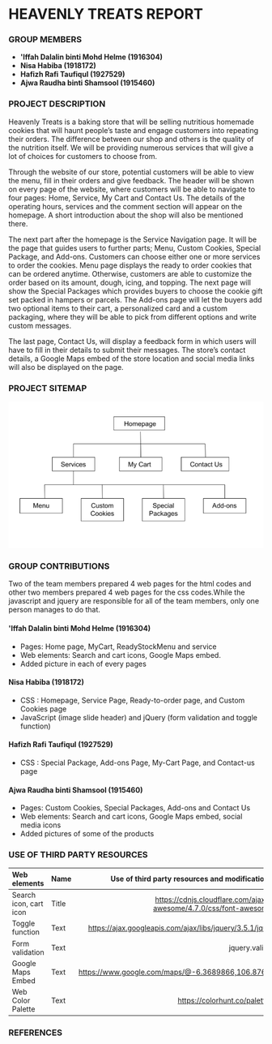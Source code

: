 # HEAVENLY TREATS REPORT

### GROUP MEMBERS
- **'Iffah Dalalin binti Mohd Helme (1916304)**
- **Nisa Habiba (1918172)**
- **Hafizh Rafi Taufiqul (1927529)**
- **Ajwa Raudha binti Shamsool (1915460)**

### PROJECT DESCRIPTION

Heavenly Treats is a baking store that will be selling nutritious homemade cookies that will haunt people’s taste and engage customers into repeating their orders. The difference between our shop and others is the quality of the nutrition itself. We will be providing numerous services that will give a lot of choices for customers to choose from.

Through the website of our store, potential customers will be able to view the menu, fill in their orders and give feedback. The header will be shown on every page of the website, where customers will be able to navigate to four pages: Home, Service, My Cart and Contact Us. The details of the operating hours, services and the comment section will appear on the homepage. A short introduction about the shop will also be mentioned there.

The next part after the homepage is the Service Navigation page. It will be the page that guides users to further parts; Menu, Custom Cookies, Special Package, and Add-ons. Customers can choose either one or more services to order the cookies. Menu page displays the ready to order cookies that can be ordered anytime. Otherwise, customers are able to customize the order based on its amount, dough, icing, and topping. The next page will show the Special Packages which provides buyers to choose the cookie gift set packed in hampers or parcels. The Add-ons page will let the buyers add two optional items to their cart, a personalized card and a custom packaging, where they will be able to pick from different options and write custom messages.

The last page, Contact Us, will display a feedback form in which users will have to fill in their details to submit their messages. The store’s contact details, a Google Maps embed of the store location and social media links will also be displayed on the page.


### PROJECT SITEMAP

![alt text](https://github.com/iffahdalalin/Group-project-Webtech-Group6-/blob/main/sitemap.png?raw=true)


### GROUP CONTRIBUTIONS

Two of the team members prepared 4 web pages for the html codes and other two members prepared 4 web pages for the css codes.While the javascript and jquery are responsible for all of the team members, only one person manages to do that.

#### **'Iffah Dalalin binti Mohd Helme (1916304)**
- Pages: Home page, MyCart, ReadyStockMenu and service 
- Web elements: Search and cart icons, Google Maps embed.
- Added picture in each of every pages 

#### **Nisa Habiba (1918172)**
- CSS : Homepage, Service Page, Ready-to-order page, and Custom Cookies page
- JavaScript (image slide header) and jQuery (form validation and toggle function)

#### **Hafizh Rafi Taufiqul (1927529)**
- CSS : Special Package, Add-ons Page, My-Cart Page, and Contact-us page

#### **Ajwa Raudha binti Shamsool (1915460)**
- Pages: Custom Cookies, Special Packages, Add-ons and Contact Us
- Web elements: Search and cart icons, Google Maps embed, social media icons
- Added pictures of some of the products

### USE OF THIRD PARTY RESOURCES

| Web elements                     | Name         | Use of third party resources and modifications (if any)                                           | Modifications (if any)     |
| :---                             |       :---   |                                                                                              ---: |                       ---: |
| Search icon, cart icon           | Title        | https://cdnjs.cloudflare.com/ajax/libs/font-awesome/4.7.0/css/font-awesome.min.css |                            |
| Toggle function                  | Text         | https://ajax.googleapis.com/ajax/libs/jquery/3.5.1/jquery.min.js                   |                            |
| Form validation                  | Text         |jquery.validate.min.js                                                              |                            |
| Google Maps Embed                | Text         | https://www.google.com/maps/@-6.3689866,106.8768418,15z                            |                            |
| Web Color Palette                | Text         | https://colorhunt.co/palette/281694                                                |                            |

### REFERENCES
